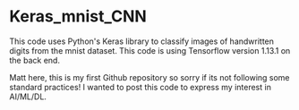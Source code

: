 # Keras_mnist_CNN
This code uses Python's Keras library to classify images of handwritten digits from the mnist dataset. This code is using Tensorflow version 1.13.1 on the back end. 

Matt here, this is my first Github repository so sorry if its not following some standard practices! I wanted to post this code to express my interest in AI/ML/DL.
